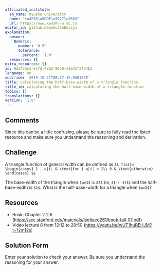 ```yaml
---
affiliated_institute:
  en_name: Kyushu University
  name: "\u4E5D\u5DDE\u5927\u5B66"
  url: https://www.kyushu-u.ac.jp
editor_id: github.NanoScaleDesign
explanation:
  answer:
    Numeric:
      number: '0.5'
      tolerance:
        percent: '1.0'
  resources: {}
extra_resources: {}
id: 9d1fcaca-1cfd-4822-90b8-a16dbf3f54b3
language: en
modified: '2019-10-21T08:27:19.068139Z'
title: Calculating the half-base-width of a triangle function
title_id: calculating-the-half-base-width-of-a-triangle-function
topics: []
translations: {}
version: '1.0'
---
```


## Comments
Since this can be a little confusing, please be sure to fully read the listed resource and make sure you understand the reasoning and derivation.


## Challenge
A triangle function of general width can be defined as
`$$
    f(at)=
    \begin{cases}
        1 - a|t| & \text{for } a|t| < 1\\
        0 & \text{otherwise}
    \end{cases}
$$`

The base-width of the triangle when `$a=1$` is `$2$` (ie, `$1-(-1)$`) and the half-base-width is `$1$`. What is the half-base-width for a triangle when `$a=2$`?


## Resources
- Book: Chapter 2.2.8 (https://see.stanford.edu/materials/lsoftaee261/book-fall-07.pdf)
- Video lecture 8 from 12:12 to 28:50 (https://youtu.be/wUT1huREHJM?t=12m12s)


## Solution Form
Enter your solution to check your answer. Be sure you understand the reasoning for your answer.
